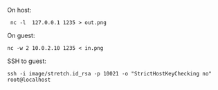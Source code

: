 On host:
```
 nc -l  127.0.0.1 1235 > out.png
```

On guest:
```
nc -w 2 10.0.2.10 1235 < in.png
```

SSH to guest:
```
ssh -i image/stretch.id_rsa -p 10021 -o "StrictHostKeyChecking no" root@localhost
```
